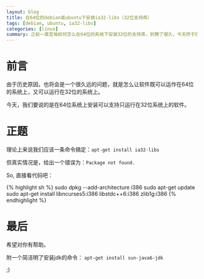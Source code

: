 ```yaml
---
layout: blog
title: 在64位的debian或ubuntu下安装ia32-libs（32位支持库）
tags: [debian, ubuntu, ia32-libs]
categories: [linux]
summary: 之前一直苦恼如何怎么在64位的系统下安装32位的支持库，折腾了很久，今天终于找到了，给大家分享一下
---
```

# 前言

由于历史原因，也将会是一个很久远的问题，就是怎么让软件既可以运作在64位的系统上，又可以运行在32位的系统上。

今天，我们要说的是在64位系统上安装可以支持只运行在32位系统上的软件。

# 正题

理论上来说我们应该一条命令搞定：`apt-get install ia32-libs`

但真实情况是，给出一个错误为：`Package not found.`

So, 直接看代码吧：

{% highlight sh %}
sudo dpkg --add-architecture i386
sudo apt-get update
sudo apt-get install libncurses5:i386 libstdc++6:i386 zlib1g:i386
{% endhighlight %}

# 最后

希望对你有帮助。

附一个简洁明了安装jdk的命令：  `apt-get install sun-java6-jdk`

;)

